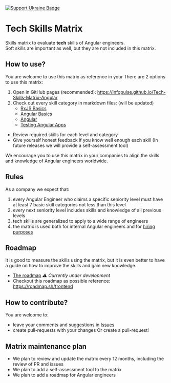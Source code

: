 [![Support Ukraine Badge](https://bit.ly/support-ukraine-now)](https://github.com/support-ukraine/support-ukraine)

# Tech Skills Matrix

Skills matrix to evaluate **tech** skills of Angular engineers.  
Soft skills are important as well, but they are not included in this matrix.

## How to use?

You are welcome to use this matrix as reference in your
There are 2 options to use this matrix:

1. Open in GitHub pages (recommended): https://infopulse.github.io/Tech-Skills-Matrix-Angular
2. Check out every skill category in markdown files: (will be updated)
   - [RxJS Basics](matrix/01.md)
   - [Angular Basics](matrix/02.md)
   - [Angular](matrix/03.md)
   - [Testing Angular Apps](matrix/04.md)

- Review required skills for each level and category
- Give yourself honest feedback if you know well enough each skill (In future releases we will provide a self-assessment tool)

We encourage you to use this matrix in your companies to align the skills and knowledge of Angular engineers worldwide.

## Rules

As a company we expect that:

1. every Angular Engineer who claims a specific seniority level must have at least 7 basic skill categories not less than this level
2. every next seniority level includes skills and knowledge of all previous levels
3. tech skills are generalized to apply to a wide range of engineers
4. the matrix is used both for internal Angular engineers and for [hiring purposes](https://www.infopulse.com/join-us?specialization=9)

## Roadmap

It is good to measure the skills using the matrix, but it is even better to have a guide on how to improve the skills
and gain new knowledge.

- [The roadmap](roadmap/roadmap.md) _⚠️ Currently under development_
- Checkout this roadmap as possible reference: https://roadmap.sh/frontend

## How to contribute?

You are welcome to:

- leave your comments and suggestions in [Issues](https://github.com/infopulse/Tech-Skills-Matrix-Angular/issues)
- create pull-requests with your changes
  Or create a pull-request!

## Matrix maintenance plan

- We plan to review and update the matrix every 12 months, including the review of PR and issues
- We plan to add a self-assessment tool to the matrix
- We plan to add a roadmap for Angular engineers
